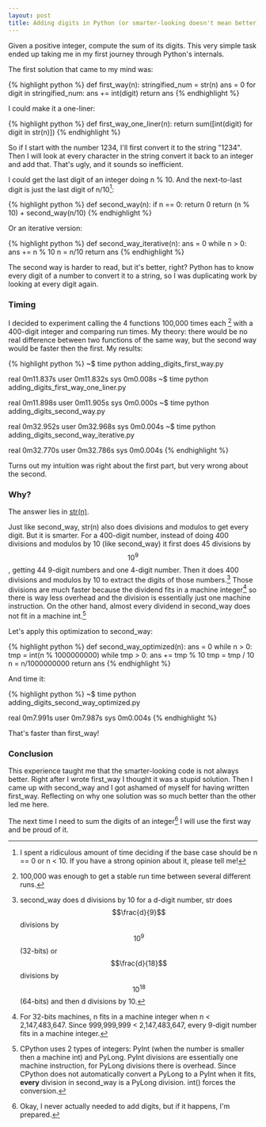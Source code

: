 ```yaml
---
layout: post
title: Adding digits in Python (or smarter-looking doesn't mean better)
---
```


Given a positive integer, compute the sum of its digits. This very simple task ended up taking me in my first journey through Python's internals.


The first solution that came to my mind was:

{% highlight python %}
def first_way(n):
    stringified_num = str(n)
    ans = 0
    for digit in stringified_num:
        ans += int(digit)
    return ans
{% endhighlight %}

I could make it a one-liner:

{% highlight python %}
def first_way_one_liner(n):
    return sum([int(digit) for digit in str(n)])
{% endhighlight %}

So if I start with the number 1234, I'll first convert it to the string "1234". Then I will look at every character in the string convert it back to an integer and add that. That's ugly, and it sounds so inefficient.


I could get the last digit of an integer doing n % 10. And the next-to-last digit is just the last digit of n/10[^1]:

{% highlight python %}
def second_way(n):
    if n == 0:
        return 0
    return (n % 10) + second_way(n/10)
{% endhighlight %}

Or an iterative version:

{% highlight python %}
def second_way_iterative(n):
    ans = 0
    while n > 0:
        ans += n % 10
        n = n/10
    return ans
{% endhighlight %}

The second way is harder to read, but it's better, right? Python has to know every digit of a number to convert it to a string, so I was duplicating work by looking at every digit again.

### Timing

I decided to experiment calling the 4 functions 100,000 times each [^2] with a 400-digit integer and comparing run times. My theory: there would be no real difference between two functions of the same way, but the second way would be faster then the first. My results:

{% highlight python %}
~$ time python adding_digits_first_way.py

real	0m11.837s
user	0m11.832s
sys	0m0.008s
~$ time python adding_digits_first_way_one_liner.py

real	0m11.898s
user	0m11.905s
sys	0m0.000s
~$ time python adding_digits_second_way.py

real	0m32.952s
user	0m32.968s
sys	0m0.004s
~$ time python adding_digits_second_way_iterative.py

real	0m32.770s
user	0m32.786s
sys	0m0.004s
{% endhighlight %}

Turns out my intuition was right about the first part, but very wrong about the second.

### Why?

The answer lies in [str(n)](https://github.com/python-git/python/blob/master/Objects/longobject.c#L1294).

Just like second_way, str(n) also does divisions and modulos to get every digit. But it is smarter. For a 400-digit number, instead of doing 400 divisions and modulos by 10 (like second_way) it first does 45 divisions by $$10^9$$, getting 44 9-digit numbers and one 4-digit number. Then it does 400 divisions and modulos by 10 to extract the digits of those numbers.[^3] Those divisions are much faster because the dividend fits in a machine integer[^4] so there is way less overhead and the division is essentially just one machine instruction. On the other hand, almost every dividend in second_way does not fit in a machine int.[^5]

Let's apply this optimization to second_way:

{% highlight python %}
def second_way_optimized(n):
    ans = 0
    while n > 0:
        tmp = int(n % 1000000000)
        while tmp > 0:
            ans += tmp % 10
            tmp = tmp / 10
        n = n/1000000000
    return ans
{% endhighlight %}

And time it:

{% highlight python %}
~$ time python adding_digits_second_way_optimized.py

real	0m7.991s
user	0m7.987s
sys	0m0.004s
{% endhighlight %}

That's faster than first_way!

### Conclusion

This experience taught me that the smarter-looking code is not always better. Right after I wrote first_way I thought it was a stupid solution. Then I came up with second_way and I got ashamed of myself for having written first_way. Reflecting on why one solution was so much better than the other led me here.

The next time I need to sum the digits of an integer[^6] I will use the first way and be proud of it.




[^1]: I spent a ridiculous amount of time deciding if the base case should be n == 0 or n < 10. If you have a strong opinion about it, please tell me!
[^2]: 100,000 was enough to get a stable run time between several different runs.
[^3]: second_way does d divisions by 10 for a d-digit number, str does $$\frac{d}{9}$$ divisions by $$10^9$$ (32-bits) or $$\frac{d}{18}$$ divisions by $$10^{18}$$ (64-bits) and then d divisions by 10.
[^4]: For 32-bits machines, n fits in a machine integer when  n < 2,147,483,647. Since 999,999,999 < 2,147,483,647, every 9-digit number fits in a machine integer.
[^5]: CPython uses 2 types of integers: PyInt (when the number is smaller then a machine int) and PyLong. PyInt divisions are essentially one machine instruction, for PyLong divisions there is overhead. Since CPython does not automatically convert a PyLong to a PyInt when it fits, **every** division in second_way is a PyLong division. int() forces the conversion.
[^6]: Okay, I never actually needed to add digits, but if it happens, I'm prepared.
